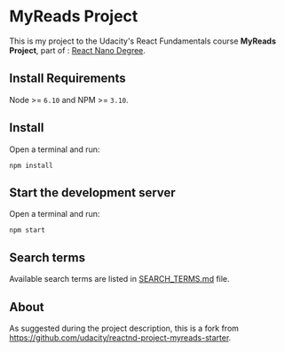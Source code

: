 # MyReads Project

This is my project to the Udacity's React Fundamentals course **MyReads Project**, part of : [React Nano Degree](https://udacity.com/course/react-nanodegree--nd019).

## Install Requirements

Node >= `6.10` and NPM >= `3.10`.

## Install

Open a terminal and run:

    npm install

## Start the development server

Open a terminal and run:

    npm start

## Search terms

Available search terms are listed in [SEARCH_TERMS.md](SEARCH_TERMS.md) file.

## About

As suggested during the project description, this is a fork from https://github.com/udacity/reactnd-project-myreads-starter.
